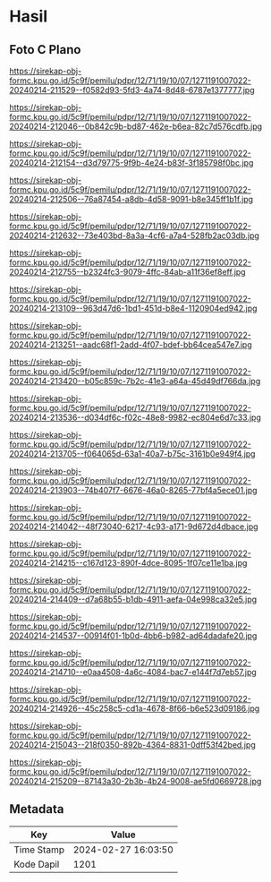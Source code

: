 # Hasil

## Foto C Plano

https://sirekap-obj-formc.kpu.go.id/5c9f/pemilu/pdpr/12/71/19/10/07/1271191007022-20240214-211529--f0582d93-5fd3-4a74-8d48-6787e1377777.jpg

https://sirekap-obj-formc.kpu.go.id/5c9f/pemilu/pdpr/12/71/19/10/07/1271191007022-20240214-212046--0b842c9b-bd87-462e-b6ea-82c7d576cdfb.jpg

https://sirekap-obj-formc.kpu.go.id/5c9f/pemilu/pdpr/12/71/19/10/07/1271191007022-20240214-212154--d3d79775-9f9b-4e24-b83f-3f185798f0bc.jpg

https://sirekap-obj-formc.kpu.go.id/5c9f/pemilu/pdpr/12/71/19/10/07/1271191007022-20240214-212506--76a87454-a8db-4d58-9091-b8e345ff1b1f.jpg

https://sirekap-obj-formc.kpu.go.id/5c9f/pemilu/pdpr/12/71/19/10/07/1271191007022-20240214-212632--73e403bd-8a3a-4cf6-a7a4-528fb2ac03db.jpg

https://sirekap-obj-formc.kpu.go.id/5c9f/pemilu/pdpr/12/71/19/10/07/1271191007022-20240214-212755--b2324fc3-9079-4ffc-84ab-a11f36ef8eff.jpg

https://sirekap-obj-formc.kpu.go.id/5c9f/pemilu/pdpr/12/71/19/10/07/1271191007022-20240214-213109--963d47d6-1bd1-451d-b8e4-1120904ed942.jpg

https://sirekap-obj-formc.kpu.go.id/5c9f/pemilu/pdpr/12/71/19/10/07/1271191007022-20240214-213251--aadc68f1-2add-4f07-bdef-bb64cea547e7.jpg

https://sirekap-obj-formc.kpu.go.id/5c9f/pemilu/pdpr/12/71/19/10/07/1271191007022-20240214-213420--b05c859c-7b2c-41e3-a64a-45d49df766da.jpg

https://sirekap-obj-formc.kpu.go.id/5c9f/pemilu/pdpr/12/71/19/10/07/1271191007022-20240214-213536--d034df6c-f02c-48e8-9982-ec804e6d7c33.jpg

https://sirekap-obj-formc.kpu.go.id/5c9f/pemilu/pdpr/12/71/19/10/07/1271191007022-20240214-213705--f064065d-63a1-40a7-b75c-3161b0e949f4.jpg

https://sirekap-obj-formc.kpu.go.id/5c9f/pemilu/pdpr/12/71/19/10/07/1271191007022-20240214-213903--74b407f7-6676-46a0-8265-77bf4a5ece01.jpg

https://sirekap-obj-formc.kpu.go.id/5c9f/pemilu/pdpr/12/71/19/10/07/1271191007022-20240214-214042--48f73040-6217-4c93-a171-9d672d4dbace.jpg

https://sirekap-obj-formc.kpu.go.id/5c9f/pemilu/pdpr/12/71/19/10/07/1271191007022-20240214-214215--c167d123-890f-4dce-8095-1f07ce11e1ba.jpg

https://sirekap-obj-formc.kpu.go.id/5c9f/pemilu/pdpr/12/71/19/10/07/1271191007022-20240214-214409--d7a68b55-b1db-4911-aefa-04e998ca32e5.jpg

https://sirekap-obj-formc.kpu.go.id/5c9f/pemilu/pdpr/12/71/19/10/07/1271191007022-20240214-214537--00914f01-1b0d-4bb6-b982-ad64dadafe20.jpg

https://sirekap-obj-formc.kpu.go.id/5c9f/pemilu/pdpr/12/71/19/10/07/1271191007022-20240214-214710--e0aa4508-4a6c-4084-bac7-e144f7d7eb57.jpg

https://sirekap-obj-formc.kpu.go.id/5c9f/pemilu/pdpr/12/71/19/10/07/1271191007022-20240214-214926--45c258c5-cd1a-4678-8f66-b6e523d09186.jpg

https://sirekap-obj-formc.kpu.go.id/5c9f/pemilu/pdpr/12/71/19/10/07/1271191007022-20240214-215043--218f0350-892b-4364-8831-0dff53f42bed.jpg

https://sirekap-obj-formc.kpu.go.id/5c9f/pemilu/pdpr/12/71/19/10/07/1271191007022-20240214-215209--87143a30-2b3b-4b24-9008-ae5fd0669728.jpg


## Metadata

| Key        | Value               |
| ---------- | ------------------- |
| Time Stamp | 2024-02-27 16:03:50 |
| Kode Dapil | 1201                |



